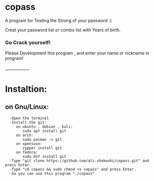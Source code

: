 # copass
A program for Testing the Strong of your password :)

Creat your password list or combo list with Years of birth.

### Go Crack yourself!

Please Development this program , and enter your name or nickname in program!
#### ------------

# Instaltion:

   ## on Gnu/Linux:
      -Open the terminal
      -Install the git:
         on ubuntu , debian , kali:
            sudo apt install git
         on arch:
            sudo pacman -s git
         on opensuse:
            zypper install git
         on fedora:
            sudo dnf install git
      -Type "git clone https://github.com/ali-shokoohi/copass.git" and press Enter.
      -Type "cd copass && sudo chmod +x copass" and press Enter.
      -So you can use this program "./copass"
    
